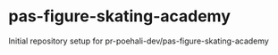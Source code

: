 # pas-figure-skating-academy

Initial repository setup for pr-poehali-dev/pas-figure-skating-academy